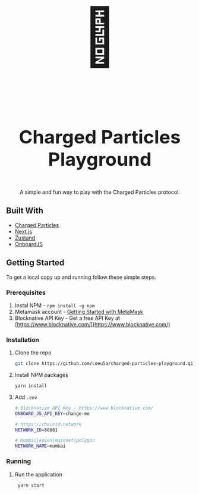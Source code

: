<br />
<div align="center">
  <p style="font-size: 150px">🎡</p>
<h3 style="font-size: 50px" align="center"><b>Charged Particles Playground</b></h3>

  <p align="center">
    A simple and fun way to play with the Charged Particles protocol.
    <br />   
</div>

## Built With
* [Charged Particles](http://charged.fi/)
* [Next.js](https://nextjs.org/)
* [Zustand](https://github.com/pmndrs/zustand)
* [OnboardJS](https://docs.blocknative.com/onboard)

## Getting Started
To get a local copy up and running follow these simple steps.

### Prerequisites
1. Instal NPM - `npm install -g npm`
2. Metamask account - [Getting Started with MetaMask](https://metamask.zendesk.com/hc/en-us/articles/360015489531-Getting-started-with-MetaMask)
3. Blocknative API Key - Get a free API Key at [https://www.blocknative.com/](https://www.blocknative.com/)

### Installation
1. Clone the repo
   ```sh
   git clone https://github.com/coeu5a/charged-particles-playground.git
   ```
2. Install NPM packages
   ```sh
   yarn install
   ```
3. Add  `.env`
   ```sh
   # Blocknative API Key - https://www.blocknative.com/
   ONBOARD_JS_API_KEY=change-me

   # https://chainid.network
   NETWORK_ID=80001

   # mumbai|kovan|mainnet|polygon
   NETWORK_NAME=mumbai
   ```

### Running
1. Run the application
   ```sh
    yarn start
   ```

